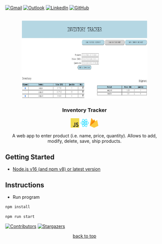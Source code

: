 <!-- contact shields -->
[gmail-shield]: https://img.shields.io/badge/Gmail-D14836?style=for-the-badge&logo=gmail&logoColor=white
[gmail-url]: mailto:theivikaran.jathurshan@gmail.com
[outlook-shield]: https://img.shields.io/badge/Microsoft_Outlook-0078D4?style=for-the-badge&logo=microsoft-outlook&logoColor=white
[outlook-url]: mailto:jtheiv@outlook.com
[linkedin-shield]: https://img.shields.io/badge/LinkedIn-0077B5?style=for-the-badge&logo=linkedin&logoColor=white
[linkedin-url]: https://linkedin.com/in/jathurshan-t
[github-shield]: https://img.shields.io/badge/GitHub-8631A9?style=for-the-badge&logo=github&logoColor=white
[github-url]: https://github.com/jath-git?tab=repositories

<!-- project summary shields -->
[contributors-shield]: https://img.shields.io/github/contributors/jath-git/inventory-tracker.svg?style=for-the-badge
[contributors-url]: https://github.com/jath-git/inventory-tracker/graphs/contributors
[stars-shield]: https://img.shields.io/github/stars/jath-git/inventory-tracker.svg?style=for-the-badge
[stars-url]: https://github.com/jath-git/inventory-tracker/stargazers

<!-- programming language shields -->
[python-shield]: https://img.shields.io/badge/Python-3776AB?style=for-the-badge&logo=python&logoColor=white
[javascript-shield]: https://img.shields.io/badge/JavaScript-F7DF1E?style=for-the-badge&logo=javascript&logoColor=black
[c++-shield]: https://img.shields.io/badge/C%2B%2B-00599C?style=for-the-badge&logo=c%2B%2B&logoColor=white
[c#-shield]: https://img.shields.io/badge/C%23-239120?style=for-the-badge&logo=c-sharp&logoColor=white
[html-shield]: https://img.shields.io/badge/HTML5-E34F26?style=for-the-badge&logo=html5&logoColor=white
[css-shield]: https://img.shields.io/badge/CSS3-1572B6?style=for-the-badge&logo=css3&logoColor=white

<!-- start document -->
<div id="start"></div>

<!-- contact info -->
[![Gmail][gmail-shield]][gmail-url]
[![Outlook][outlook-shield]][outlook-url]
[![LinkedIn][linkedin-shield]][linkedin-url]
[![GitHub][github-shield]][github-url]

<!-- project overview -->
<br />
<div align="center">
  <!-- project image -->
  <a href="https://github.com/jath-git/inventory-tracker">
    <img src="readme/inventory-tracker.png" alt="project-thumbnail" width="400" height="250">
  </a>

  <h3>Inventory Tracker</h3>
  <!-- languages used in project -->
  <div>
    <img alt="skill-thumbnail" width="27px" height="30px" src="./readme/javascript.png" />
    <img alt="skill-thumbnail" width="27px" height="30px" src="./readme/react.png" />
    <img alt="skill-thumbnail" width="27px" height="30px" src="./readme/firebase.png" />
  </div>
  <!-- project description -->
    <p>
      A web app to enter product (i.e. name, price, quantity). Allows to add, modify, delete, save, ship products.
    <br />
    </p>
</div>

## Getting Started
* [Node.js v16 (and npm v8) or latest version](https://nodejs.org/en/download/)

## Instructions
* Run program
```sh
npm install
```
```sh
npm run start
```

<!-- project summary -->
[![Contributors][contributors-shield]][contributors-url]
[![Stargazers][stars-shield]][stars-url]
<p align="center"><a href="#start">back to top</a></p>